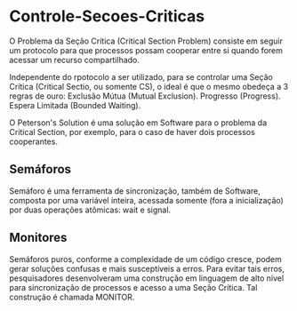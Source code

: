 # Controle-Secoes-Criticas

<p>
  O Problema da Seção Crítica (Critical Section Problem) consiste em seguir um protocolo 
  para que processos possam cooperar entre si quando forem acessar um recurso compartilhado.
</p>

<p>
  Independente do rpotocolo a ser utilizado, para se controlar uma Seção Crítica (Critical Sectio, ou somente CS),
  o ideal é que o mesmo obedeça a 3 regras de ouro:
  Exclusão Mútua (Mutual Exclusion).
  Progresso (Progress).
  Espera Limitada (Bounded Waiting).
</p>

<p>
  O Peterson's Solution é uma solução em Software para o problema da Critical Section,
  por exemplo, para o caso de haver dois processos cooperantes.
</p>

## Semáforos

<p>
  Semáforo é uma ferramenta de sincronização, também de Software, composta por uma variável
  inteira, acessada somente (fora a inicialização) por duas operações atômicas: wait e signal.
</p>

## Monitores

<p>
  Semáforos puros, conforme a complexidade de um código cresce, podem gerar soluções confusas e mais
  susceptíveis a erros. Para evitar tais erros, pesquisadores desenvolveram uma construção em linguagem
  de alto nível para sincronização de processos e acesso a uma Seção Crítica. Tal construção é
  chamada MONITOR.
</p>
